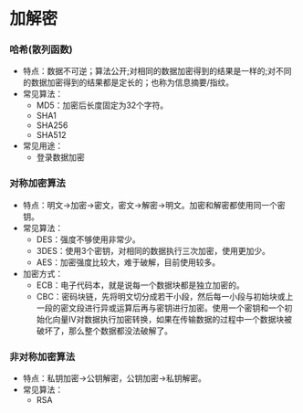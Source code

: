 # 加解密

### 哈希(散列函数)
  - 特点：数据不可逆；算法公开;对相同的数据加密得到的结果是一样的;对不同的数据加密得到的结果都是定长的；也称为信息摘要/指纹。
  - 常见算法：
    * MD5：加密后长度固定为32个字符。
    * SHA1
    * SHA256
    * SHA512
  - 常见用途：
  	* 登录数据加密

### 对称加密算法 
  - 特点：明文->加密->密文，密文->解密->明文。加密和解密都使用同一个密钥。
  - 常见算法：
    * DES：强度不够使用非常少。
    * 3DES：使用3个密钥，对相同的数据执行三次加密，使用更加少。
    * AES：加密强度比较大，难于破解，目前使用较多。
  - 加密方式：
	  * ECB：电子代码本，就是说每一个数据块都是独立加密的。
	  * CBC：密码块链，先将明文切分成若干小段，然后每一小段与初始块或上一段的密文段进行异或运算后再与密钥进行加密。使用一个密钥和一个初始化向量IV对数据执行加密转换，如果在传输数据的过程中一个数据块被破坏了，那么整个数据都没法破解了。
	

### 非对称加密算法
  - 特点：私钥加密->公钥解密，公钥加密->私钥解密。
  - 常见算法：
	  * RSA



